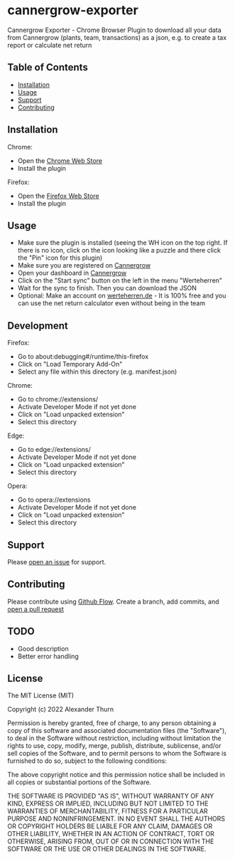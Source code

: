 # cannergrow-exporter

Cannergrow Exporter - Chrome Browser Plugin to download all your data from Cannergrow (plants, team, transactions) as a json, e.g. to create a tax report or calculate net return

## Table of Contents

- [Installation](#installation)
- [Usage](#usage)
- [Support](#support)
- [Contributing](#contributing)

## Installation

Chrome:
- Open the [Chrome Web Store](https://chrome.google.com/webstore/category/extensions)
- Install the plugin

Firefox:
- Open the [Firefox Web Store](https://addons.mozilla.org/en-GB/firefox/addon/cannergrow-exporter/)
- Install the plugin

## Usage

- Make sure the plugin is installed (seeing the WH icon on the top right. If there is no icon, click on the icon looking like a puzzle and there click the "Pin" icon for this plugin)
- Make sure you are registered on [Cannergrow](https://cannergrow.com/r/XJ7QY3)
- Open your dashboard in [Cannergrow](https://cannergrow.com/r/XJ7QY3)
- Click on the "Start sync" button on the left in the menu "Werteherren"
- Wait for the sync to finish. Then you can download the JSON
- Optional: Make an account on [werteherren.de](https://werteherren.de) - It is 100% free and you can use the net return calculator even without being in the team

## Development

Firefox: 

- Go to about:debugging#/runtime/this-firefox
- Click on "Load Temporary Add-On"
- Select any file within this directory (e.g. manifest.json)

Chrome:

- Go to chrome://extensions/
- Activate Developer Mode if not yet done
- Click on "Load unpacked extension"
- Select this directory

Edge:

- Go to edge://extensions/
- Activate Developer Mode if not yet done
- Click on "Load unpacked extension"
- Select this directory

Opera:
- Go to opera://extensions
- Activate Developer Mode if not yet done
- Click on "Load unpacked extension"
- Select this directory


## Support

Please [open an issue](https://github.com/alexanderthurn/cannergrow-exporter/issues/new) for support.

## Contributing

Please contribute using [Github Flow](https://guides.github.com/introduction/flow/). Create a branch, add commits, and [open a pull request](https://github.com/alexanderthurn/cannergrow-exporter/compare/)


## TODO

* Good description
* Better error handling

## License
 
The MIT License (MIT)

Copyright (c) 2022 Alexander Thurn

Permission is hereby granted, free of charge, to any person obtaining a copy of this software and associated documentation files (the "Software"), to deal in the Software without restriction, including without limitation the rights to use, copy, modify, merge, publish, distribute, sublicense, and/or sell copies of the Software, and to permit persons to whom the Software is furnished to do so, subject to the following conditions:

The above copyright notice and this permission notice shall be included in all copies or substantial portions of the Software.

THE SOFTWARE IS PROVIDED "AS IS", WITHOUT WARRANTY OF ANY KIND, EXPRESS OR IMPLIED, INCLUDING BUT NOT LIMITED TO THE WARRANTIES OF MERCHANTABILITY, FITNESS FOR A PARTICULAR PURPOSE AND NONINFRINGEMENT. IN NO EVENT SHALL THE AUTHORS OR COPYRIGHT HOLDERS BE LIABLE FOR ANY CLAIM, DAMAGES OR OTHER LIABILITY, WHETHER IN AN ACTION OF CONTRACT, TORT OR OTHERWISE, ARISING FROM, OUT OF OR IN CONNECTION WITH THE SOFTWARE OR THE USE OR OTHER DEALINGS IN THE SOFTWARE.



